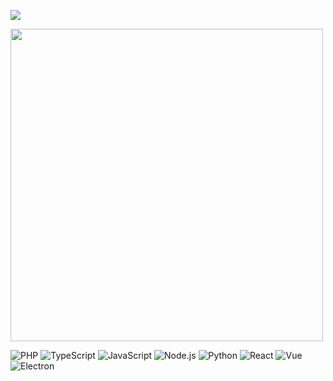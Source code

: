 <p>
  <a href="https://count.getloli.com/">
  <img src="https://count.getloli.com/get/@kokororin.github.readme?theme=asoul"></a>
</p>

<a href="https://github.com/kokororin?tab=repositories">
  <img src="https://github-readme-stats.vercel.app/api?username=kokororin&show_icons=true&hide_border=true&hide_rank=true&card_width=100" width="500px" />
</a>

 ![PHP](https://img.shields.io/badge/-PHP-777BB4?style=flat-square&logo=PHP&logoColor=fff) 
 ![TypeScript](https://img.shields.io/badge/-TypeScript-007ACC?style=flat-square&logo=TypeScript&logoColor=fff) 
 ![JavaScript](https://img.shields.io/badge/-JavaScript-F7DF1E?style=flat-square&logo=JavaScript&logoColor=000)
 ![Node.js](https://img.shields.io/badge/-Node.js-339933?style=flat-square&logo=Node.js&logoColor=fff)
 ![Python](https://img.shields.io/badge/-Python-3776AB?style=flat-square&logo=Python&logoColor=fff)
 ![React](https://img.shields.io/badge/-React-61DAFB?style=flat-square&logo=React&logoColor=fff)
 ![Vue](https://img.shields.io/badge/-Vue-4FC08D?style=flat-square&logo=Vue.js&logoColor=fff)
 ![Electron](https://img.shields.io/badge/-Electron-47848F?style=flat-square&logo=Electron&logoColor=fff)
